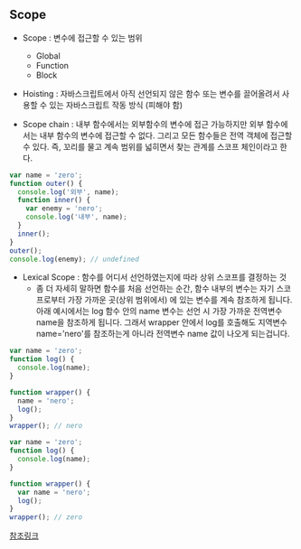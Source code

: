 ## Scope

- Scope : 변수에 접근할 수 있는 범위

  - Global
  - Function
  - Block

- Hoisting : 자바스크립트에서 아직 선언되지 않은 함수 또는 변수를 끌어올려서 사용할 수 있는 자바스크립트 작동 방식 (피해야 함)

- Scope chain : 내부 함수에서는 외부함수의 변수에 접근 가능하지만 외부 함수에서는 내부 함수의 변수에 접근할 수 없다.
  그리고 모든 함수들은 전역 객체에 접근할 수 있다.
  즉, 꼬리를 물고 계속 범위를 넓히면서 찾는 관계를 스코프 체인이라고 한다.

```Javascript
var name = 'zero';
function outer() {
  console.log('외부', name);
  function inner() {
    var enemy = 'nero';
    console.log('내부', name);
  }
  inner();
}
outer();
console.log(enemy); // undefined

```

- Lexical Scope : 함수를 어디서 선언하였는지에 따라 상위 스코프를 결정하는 것
  - 좀 더 자세히 말하면 함수를 처음 선언하는 순간, 함수 내부의 변수는 자기 스코프로부터 가장 가까운 곳(상위 범위에서)
    에 있는 변수를 계속 참조하게 됩니다.
    아래 예시에서는 log 함수 안의 name 변수는 선언 시 가장 가까운 전역변수 name을 참조하게 됩니다.
    그래서 wrapper 안에서 log를 호출해도 지역변수 name='nero'를 참조하는게 아니라 전역변수 name 값이 나오게 되는겁니다.

```Javascript
var name = 'zero';
function log() {
  console.log(name);
}

function wrapper() {
  name = 'nero';
  log();
}
wrapper(); // nero

var name = 'zero';
function log() {
  console.log(name);
}

function wrapper() {
  var name = 'nero';
  log();
}
wrapper(); // zero

```

[참조링크](https://www.zerocho.com/category/JavaScript/post/5740531574288ebc5f2ba97e)

